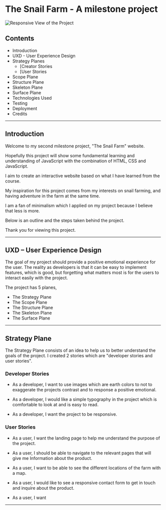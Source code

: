 # **The Snail Farm - A milestone project**
![Responsive View of the Project](https://github.com/Harry-Leepz/StarWars-Quizapp/blob/master/documentation/responsive-image.png)
## **Contents**

- Introduction
- UXD - User Experience Design
- Strategy Planes
    - [Creator Stories
    - [User Stories
- Scope Plane
- Structure Plane
- Skeleton Plane
- Surface Plane
- Technologies Used
- Testing
- Deployment
- Credits

---

## **Introduction**

Welcome to my second milestone project, "The Snail Farm" website.

Hopefully this project will show some fundamental learning and understanding of JavaScript with the combination of HTML, CSS and JavaScript.

I aim to create an interactive website based on what I have learned from the course.

My inspiration for this project comes from my interests on snail farming, and having adventure in the farm at the same time.

I am a fan of minimalism which I applied on my project because I believe that less is more.

Below is an outline and the steps taken behind the project.

Thank you for viewing this project.

---

## **UXD – User Experience Design**

The goal of my project should provide a positive emotional experience for the user. The reality as developers is that it can be easy to implement features, which is good, but forgetting what matters most is for the users to interact easily with the project.

The project has 5 planes,
- The Strategy Plane
- The Scope Plane
- The Structure Plane
- The Skeleton Plane
- The Surface Plane

---

## **Strategy Plane**

The Strategy Plane consists of an idea to help us to better understand the goals of the project. I created 2 stories which are "developer stories and user stories".

### **Developer Stories** ###

- As a developer, I want to use images which are earth colors to not to exaggerate the projects contrast and to response a positive emotional.

- As a developer, I would like a simple typography in the project which is comfortable to look at and is  easy to read.

- As a developer, I want the project to be responsive.

### **User Stories** ###

- As a user, I want the landing page to help me understand the purpose of the project.

- As a user, I should be able to navigate to the relevant pages that will give me Information about the product.

- As a user, I want to be able to see the different locations of the farm with a map.

- As a user, I would like to see a responsive contact form to get in touch and inquire about the product.

- As a user, I want 

---

